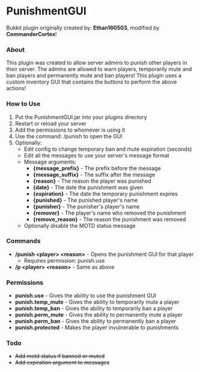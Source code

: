 # PunishmentGUI
Bukkit plugin originally created by: **Ethan160503**, modified by **CommanderCortex**!

### About
This plugin was created to allow server admins to punish other players in their server.
The admins are allowed to warn players, temporarily mute and ban players and permanently mute and ban players!
This plugin uses a custom inventory GUI that contains the buttons to perform the above actions!

### How to Use
1. Put the PunishmentGUI.jar into your plugins directory
2. Restart or reload your server
3. Add the permissions to whomever is using it
4. Use the command: /punish <player> <reason> to open the GUI
5. Optionally:
    * Edit config to change temporary ban and mute expiration (seconds)
    * Edit all the messages to use your server's message format
    * Message arguments:
        * **{message_prefix}** - The prefix before the message
        * **{message_suffix}** - The suffix after the message
        * **{reason}** - The reason the player was punished
        * **{date}** - The date the punishment was given
        * **{expiration}** - The date the temporary punishment expires
        * **{punished}** - The punished player's name
        * **{punisher}** - The punisher's player's name
        * **{remover}** - The player's name who removed the punishment
        * **{remove_reason}** - The reason the punishment was removed
    * Optionally disable the MOTD status message

### Commands
- **/punish \<player\> \<reason\>** - Opens the punishment GUI for that player
  - Requires permission: punish.use
- **/p \<player\> \<reason\>** - Same as above

### Permissions
- **punish.use** - Gives the ability to use the punishment GUI
- **punish.temp_mute** - Gives the ability to temporarily mute a player
- **punish.temp_ban** - Gives the ability to temporarily ban a player
- **punish.perm_mute** - Gives the ability to permanently mute a player
- **punish.perm_ban** - Gives the ability to permanently ban a player
- **punish.protected** - Makes the player invulnerable to punishments

### Todo
- ~~Add motd status if banned or muted~~
- ~~Add expiration argument to messages~~
